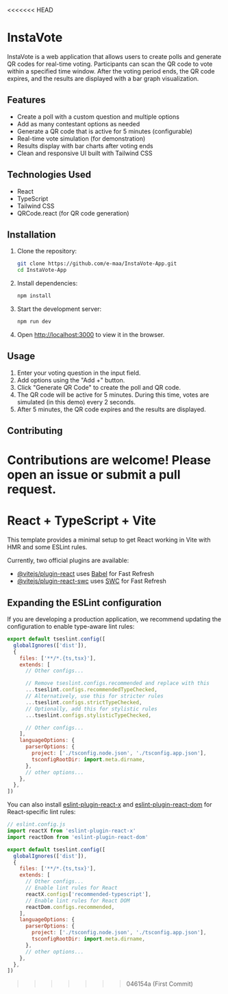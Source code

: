 <<<<<<< HEAD
# InstaVote
InstaVote is a web application that allows users to create polls and generate QR codes for real-time voting. Participants can scan the QR code to vote within a specified time window. After the voting period ends, the QR code expires, and the results are displayed with a bar graph visualization.
## Features
- Create a poll with a custom question and multiple options
- Add as many contestant options as needed
- Generate a QR code that is active for 5 minutes (configurable)
- Real-time vote simulation (for demonstration)
- Results display with bar charts after voting ends
- Clean and responsive UI built with Tailwind CSS
## Technologies Used
- React
- TypeScript
- Tailwind CSS
- QRCode.react (for QR code generation)
## Installation
1. Clone the repository:
   ```bash
   git clone https://github.com/e-maa/InstaVote-App.git
   cd InstaVote-App
   ```
2. Install dependencies:
   ```bash
   npm install
   ```
3. Start the development server:
   ```bash
   npm run dev
   ```
4. Open [http://localhost:3000](http://localhost:3000) to view it in the browser.
## Usage
1. Enter your voting question in the input field.
2. Add options using the "Add +" button.
3. Click "Generate QR Code" to create the poll and QR code.
4. The QR code will be active for 5 minutes. During this time, votes are simulated (in this demo) every 2 seconds.
5. After 5 minutes, the QR code expires and the results are displayed.
## Contributing
Contributions are welcome! Please open an issue or submit a pull request.
=======
# React + TypeScript + Vite

This template provides a minimal setup to get React working in Vite with HMR and some ESLint rules.

Currently, two official plugins are available:

- [@vitejs/plugin-react](https://github.com/vitejs/vite-plugin-react/blob/main/packages/plugin-react) uses [Babel](https://babeljs.io/) for Fast Refresh
- [@vitejs/plugin-react-swc](https://github.com/vitejs/vite-plugin-react/blob/main/packages/plugin-react-swc) uses [SWC](https://swc.rs/) for Fast Refresh

## Expanding the ESLint configuration

If you are developing a production application, we recommend updating the configuration to enable type-aware lint rules:

```js
export default tseslint.config([
  globalIgnores(['dist']),
  {
    files: ['**/*.{ts,tsx}'],
    extends: [
      // Other configs...

      // Remove tseslint.configs.recommended and replace with this
      ...tseslint.configs.recommendedTypeChecked,
      // Alternatively, use this for stricter rules
      ...tseslint.configs.strictTypeChecked,
      // Optionally, add this for stylistic rules
      ...tseslint.configs.stylisticTypeChecked,

      // Other configs...
    ],
    languageOptions: {
      parserOptions: {
        project: ['./tsconfig.node.json', './tsconfig.app.json'],
        tsconfigRootDir: import.meta.dirname,
      },
      // other options...
    },
  },
])
```

You can also install [eslint-plugin-react-x](https://github.com/Rel1cx/eslint-react/tree/main/packages/plugins/eslint-plugin-react-x) and [eslint-plugin-react-dom](https://github.com/Rel1cx/eslint-react/tree/main/packages/plugins/eslint-plugin-react-dom) for React-specific lint rules:

```js
// eslint.config.js
import reactX from 'eslint-plugin-react-x'
import reactDom from 'eslint-plugin-react-dom'

export default tseslint.config([
  globalIgnores(['dist']),
  {
    files: ['**/*.{ts,tsx}'],
    extends: [
      // Other configs...
      // Enable lint rules for React
      reactX.configs['recommended-typescript'],
      // Enable lint rules for React DOM
      reactDom.configs.recommended,
    ],
    languageOptions: {
      parserOptions: {
        project: ['./tsconfig.node.json', './tsconfig.app.json'],
        tsconfigRootDir: import.meta.dirname,
      },
      // other options...
    },
  },
])
```
>>>>>>> 046154a (First Commit)
